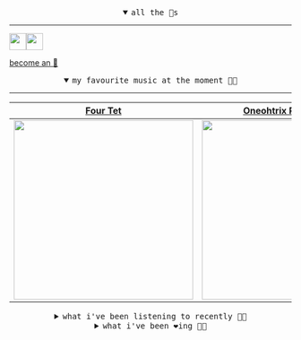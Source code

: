 <details open>

<summary align="center"><samp>all the 🥚s</samp></summary>
<hr />

<a href="https://github.com/pvinis"><img src="https://avatars0.githubusercontent.com/u/100233?s=90&v=4" width="30" height="30" /><a href="https://github.com/maxPugh"><img src="https://avatars2.githubusercontent.com/u/46350013?s=90&u=52a601eaa2d272b35477d096fe782ebf0a8a1f68&v=4" width="30" height="30" />

<samp><a href="https://github.com/bitttttten/bitttttten/stargazers">become an 🥚</a></samp>

</details>

<details open>

<summary align="center"><samp>my favourite music at the moment 🎵🎶</samp></summary>
<hr />

<!-- toc -->

| [Four Tet](https://open.spotify.com/artist/7Eu1txygG6nJttLHbZdQOh)                                                                                               | [Oneohtrix Point Never](https://open.spotify.com/artist/2wPDbhaGXCqROrVmwDdCrK)                                                                                  | [Foxes In Fiction](https://open.spotify.com/artist/3GSt4ZSP1wEtdbcTTbwjpW)                                                                                       | [Phoebe Bridgers](https://open.spotify.com/artist/1r1uxoy19fzMxunt3ONAkG)                                                                                        |
| ---------------------------------------------------------------------------------------------------------------------------------------------------------------- | ---------------------------------------------------------------------------------------------------------------------------------------------------------------- | ---------------------------------------------------------------------------------------------------------------------------------------------------------------- | ---------------------------------------------------------------------------------------------------------------------------------------------------------------- |
| [<img src="https://i.scdn.co/image/f96458025a0640bf1d3c8f764a42ec21d4db1eae" width="320" height="auto">](https://open.spotify.com/artist/7Eu1txygG6nJttLHbZdQOh) | [<img src="https://i.scdn.co/image/0513eb98de7ee505153e9175f79e3fb59457c9aa" width="320" height="auto">](https://open.spotify.com/artist/2wPDbhaGXCqROrVmwDdCrK) | [<img src="https://i.scdn.co/image/bf62ae0b2e31f68694ca44e8d0ef33e51714a4f8" width="320" height="auto">](https://open.spotify.com/artist/3GSt4ZSP1wEtdbcTTbwjpW) | [<img src="https://i.scdn.co/image/1c90d650ee787a51e18e475584b595c9234eac48" width="320" height="auto">](https://open.spotify.com/artist/1r1uxoy19fzMxunt3ONAkG) |

<!-- tocstop -->

</details>

<details>

<summary align="center"><samp>what i've been listening to recently 🎵🎶</samp></summary>
<hr />

<!-- toc -->

| [Wawa by the Ocean<br />Mary Lattimore](https://open.spotify.com/track/48b5MLAuChqUwBwRrhEap4)                                                                  | [You're Too Precious<br />James Blake](https://open.spotify.com/track/5teYCP3pROESCEaASCVf5w)                                                                   | [We Will Always Love You (feat…<br />The Avalanches, Blood Orange](https://open.spotify.com/track/6HV9d8u4WJ9lzbGrH5OQ6G)                                       | [Gospel For A New Century<br />Yves Tumor](https://open.spotify.com/track/46LX0sSwIU4GFLcj23ZfMA)                                                               |
| --------------------------------------------------------------------------------------------------------------------------------------------------------------- | --------------------------------------------------------------------------------------------------------------------------------------------------------------- | --------------------------------------------------------------------------------------------------------------------------------------------------------------- | --------------------------------------------------------------------------------------------------------------------------------------------------------------- |
| [<img src="https://i.scdn.co/image/9f320047d7164544a6a774f343167c3809fd7761" width="320" height="auto">](https://open.spotify.com/track/48b5MLAuChqUwBwRrhEap4) | [<img src="https://i.scdn.co/image/c11805d1094d8298d474c8ce7324ebf4210f1e6d" width="320" height="auto">](https://open.spotify.com/track/5teYCP3pROESCEaASCVf5w) | [<img src="https://i.scdn.co/image/566f17215cf29d498e0e17669a4704a805d19e4f" width="320" height="auto">](https://open.spotify.com/track/6HV9d8u4WJ9lzbGrH5OQ6G) | [<img src="https://i.scdn.co/image/fe1f620edb7c35cad3fb19fa40a6fe0b0dee3d95" width="320" height="auto">](https://open.spotify.com/track/46LX0sSwIU4GFLcj23ZfMA) |

<!-- tocstop -->

</details>

<details>

<summary align="center"><samp>what i've been ❤️ing 🎵🎶</samp></summary>
<hr />

<!-- toc -->

| [Inspirit<br />Julianna Barwick](https://open.spotify.com/album/4GaLdSDDbRK0CoJKSnihbo)                                                                         | [Born Confused<br />Porridge Radio](https://open.spotify.com/album/4DN3XbB33kHTJA7HhI0RFI)                                                                      | [I Was Gonna Fight Fascism<br />Soccer96](https://open.spotify.com/album/0Rdw8PWoTGOMMYOGL3zVBe)                                                                | [Hype Sleep<br />Carla dal Forno](https://open.spotify.com/album/1oGsfPf2MzsctniqNsDZFy)                                                                        |
| --------------------------------------------------------------------------------------------------------------------------------------------------------------- | --------------------------------------------------------------------------------------------------------------------------------------------------------------- | --------------------------------------------------------------------------------------------------------------------------------------------------------------- | --------------------------------------------------------------------------------------------------------------------------------------------------------------- |
| [<img src="https://i.scdn.co/image/ab67616d0000b2736509541373905145b5428164" width="320" height="auto">](https://open.spotify.com/album/4GaLdSDDbRK0CoJKSnihbo) | [<img src="https://i.scdn.co/image/ab67616d0000b27330fea82d18d2674a91c00e4f" width="320" height="auto">](https://open.spotify.com/album/4DN3XbB33kHTJA7HhI0RFI) | [<img src="https://i.scdn.co/image/ab67616d0000b273e1625414e669e2ab52e00bc7" width="320" height="auto">](https://open.spotify.com/album/0Rdw8PWoTGOMMYOGL3zVBe) | [<img src="https://i.scdn.co/image/ab67616d0000b2734ec4db8b0d99bfca02972c5d" width="320" height="auto">](https://open.spotify.com/album/1oGsfPf2MzsctniqNsDZFy) |

<!-- tocstop -->

</details>
